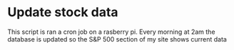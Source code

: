 # Update stock data

This script is ran a cron job on a rasberry pi. Every morning at 2am the database is updated so the S&P 500 section of my site shows current data
